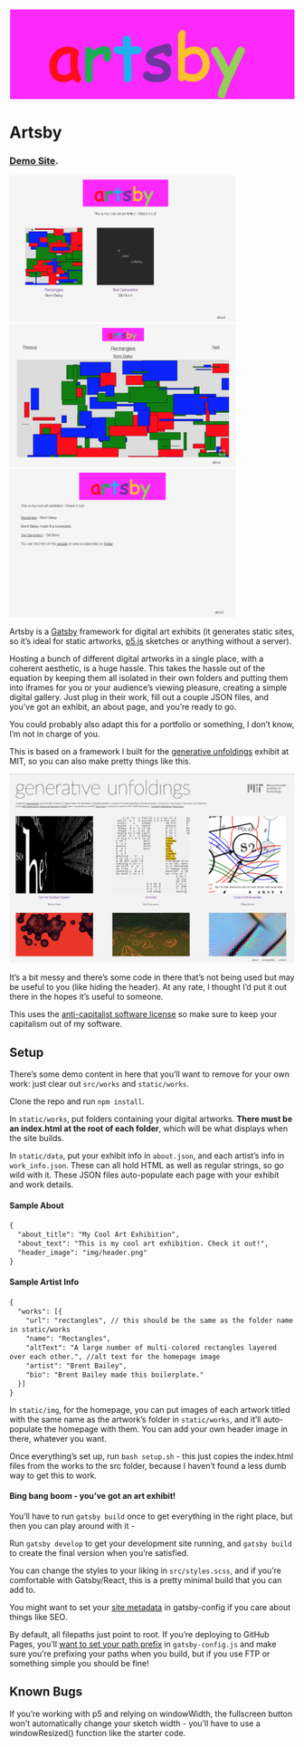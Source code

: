 ![The artsby logo in comic sans](static/img/header.png)
# Artsby

### [Demo Site](https://brondle.github.io/artsby_demo/). 

<img src='static/img/demo_site.png' width='400px'><img src='static/img/work.png' width='400px'><img src='static/img/about.png' width='400px'>


Artsby is a [Gatsby](https://www.gatsbyjs.com/) framework for digital art exhibits (it generates static sites, so it’s ideal for static artworks, [p5.js](https://p5js.org/) sketches or anything without a server).

Hosting a bunch of different digital artworks in a single place, with a coherent aesthetic, is a huge hassle. This takes the hassle out of the equation by keeping them all isolated in their own folders and putting them into iframes for you or your audience’s viewing pleasure, creating a simple digital gallery. Just plug in their work, fill out a couple JSON files, and you’ve got an exhibit, an about page, and you’re ready to go.

You could probably also adapt this for a portfolio or something, I don’t know, I’m not in charge of you.


This is based on a framework I built for the [generative unfoldings](https://generative-unfoldings.mit.edu/) exhibit at MIT, so you can also make pretty things like this. 

<img src='static/img/gen_unfo.png' width='600px'>

It’s a bit messy and there’s some code in there that’s not being used but may be useful to you (like hiding the header). At any rate, I thought I’d put it out there in the hopes it’s useful to someone.

This uses the [anti-capitalist software license](https://anticapitalist.software/) so make sure to keep your capitalism out of my software.


## Setup

There’s some demo content in here that you’ll want to remove for your own work: just clear out `src/works` and `static/works`.

Clone the repo and run `npm install`.

In `static/works`, put folders containing your digital artworks. **There must be an index.html at the root of each folder**, which will be what displays when the site builds.

In `static/data`, put your exhibit info in `about.json`, and each artist’s info in `work_info.json`. These can all hold HTML as well as regular strings, so go wild with it. These JSON files auto-populate each page with your exhibit and work details.

#### Sample About
```
{
  "about_title": "My Cool Art Exhibition",
  "about_text": "This is my cool art exhibition. Check it out!",
  "header_image": "img/header.png"
}
```

#### Sample Artist Info
```
{
  "works": [{
    "url": "rectangles", // this should be the same as the folder name in static/works
    "name": "Rectangles",
    "altText": "A large number of multi-colored rectangles layered over each other.", //alt text for the homepage image
    "artist": "Brent Bailey",
    "bio": "Brent Bailey made this boilerplate."
  }]
}
```



In `static/img`, for the homepage, you can put images of each artwork titled with the same name as the artwork’s folder in `static/works`, and it’ll auto-populate the homepage with them. You can add your own header image in there, whatever you want.

Once everything’s set up, run `bash setup.sh` - this just copies the index.html files from the works to the src folder, because I haven’t found a less dumb way to get this to work.

#### Bing bang boom - you’ve got an art exhibit! 

You’ll have to run `gatsby build` once to get everything in the right place, but then you can play around with it -

Run `gatsby develop` to get your development site running, and `gatsby build` to create the final version when you’re satisfied. 

You can change the styles to your liking in `src/styles.scss`, and if you’re comfortable with Gatsby/React, this is a pretty minimal build that you can add to.

You might want to set your [site metadata](https://www.gatsbyjs.com/docs/add-page-metadata/) in gatsby-config if you care about things like SEO.

By default, all filepaths just point to root. If you’re deploying to GitHub Pages, you’ll [want to set your path prefix](https://www.gatsbyjs.com/docs/how-to/previews-deploys-hosting/how-gatsby-works-with-github-pages/) in `gatsby-config.js` and make sure you’re prefixing your paths when you build, but if you use FTP or something simple you should be fine!

## Known Bugs

If you’re working with p5 and relying on windowWidth, the fullscreen button won’t automatically change your sketch width - you’ll have to use a windowResized() function like the starter code.
